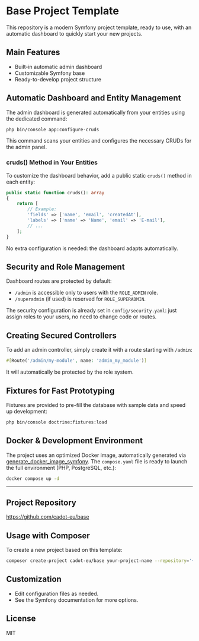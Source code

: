 # Base Project Template

This repository is a modern Symfony project template, ready to use, with an automatic dashboard to quickly start your new projects.

## Main Features

- Built-in automatic admin dashboard
- Customizable Symfony base
- Ready-to-develop project structure

## Automatic Dashboard and Entity Management

The admin dashboard is generated automatically from your entities using the dedicated command:

```bash
php bin/console app:configure-cruds
```

This command scans your entities and configures the necessary CRUDs for the admin panel.

### cruds() Method in Your Entities

To customize the dashboard behavior, add a public static `cruds()` method in each entity:

```php
public static function cruds(): array
{
    return [
        // Example:
        'fields' => ['name', 'email', 'createdAt'],
        'labels' => ['name' => 'Name', 'email' => 'E-mail'],
        // ...
    ];
}
```

No extra configuration is needed: the dashboard adapts automatically.

## Security and Role Management

Dashboard routes are protected by default:

- `/admin` is accessible only to users with the `ROLE_ADMIN` role.
- `/superadmin` (if used) is reserved for `ROLE_SUPERADMIN`.

The security configuration is already set in `config/security.yaml`: just assign roles to your users, no need to change code or routes.

## Creating Secured Controllers

To add an admin controller, simply create it with a route starting with `/admin`:

```php
#[Route('/admin/my-module', name: 'admin_my_module')]
```

It will automatically be protected by the role system.

## Fixtures for Fast Prototyping

Fixtures are provided to pre-fill the database with sample data and speed up development:

```bash
php bin/console doctrine:fixtures:load
```

## Docker & Development Environment

The project uses an optimized Docker image, automatically generated via [generate_docker_image_symfony](https://github.com/cadot-eu/generate_docker_image_symfony). The `compose.yaml` file is ready to launch the full environment (PHP, PostgreSQL, etc.):

```bash
docker compose up -d
```

---

## Project Repository

<https://github.com/cadot-eu/base>

## Usage with Composer

To create a new project based on this template:

```bash
composer create-project cadot-eu/base your-project-name --repository='{"type":"vcs","url":"git@github.com:cadot-eu/base.git"}' dev-main
```

## Customization

- Edit configuration files as needed.
- See the Symfony documentation for more options.

## License

MIT

